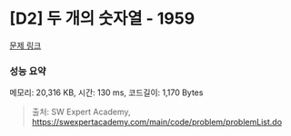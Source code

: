 # [D2] 두 개의 숫자열 - 1959 

[문제 링크](https://swexpertacademy.com/main/code/problem/problemDetail.do?contestProbId=AV5PpoFaAS4DFAUq) 

### 성능 요약

메모리: 20,316 KB, 시간: 130 ms, 코드길이: 1,170 Bytes



> 출처: SW Expert Academy, https://swexpertacademy.com/main/code/problem/problemList.do